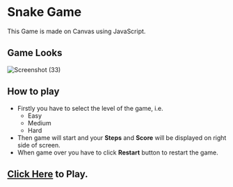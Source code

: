 # Snake Game
This Game is made on Canvas using JavaScript.
## Game Looks
![Screenshot (33)](https://user-images.githubusercontent.com/57860123/80494150-f9081900-8983-11ea-9c1c-8db5f4aafaa3.png)
## How to play
* Firstly you have to select the level of the game, i.e. 
  * Easy
  * Medium
  * Hard
* Then game will start and your **Steps** and **Score** will be displayed on right side of screen.
* When game over you have to click **Restart** button to restart the game.
## [Click Here](https://dhwaj1902.github.io/Snake-Game/) to Play.
